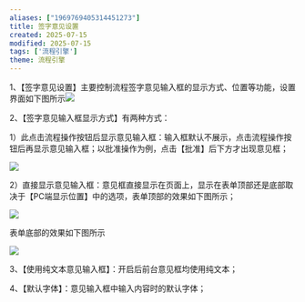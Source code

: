 ```yaml
---
aliases: ["1969769405314451273"]
title: 签字意见设置
created: 2025-07-15
modified: 2025-07-15
tags: ['流程引擎']
theme: 流程引擎
---
```


1、【签字意见设置】主要控制流程签字意见输入框的显示方式、位置等功能，设置界面如下图所示![](https://myhelpdoc.oss-cn-heyuan.aliyuncs.com/mdimages/ed468b113c370ba8753a547027a7b143.jpg)

2、【签字意见输入框显示方式】有两种方式：

1）此点击流程操作按钮后显示意见输入框：输入框默认不展示，点击流程操作按钮后再显示意见输入框；以批准操作为例，点击【批准】后下方才出现意见框；

![](https://myhelpdoc.oss-cn-heyuan.aliyuncs.com/mdimages/fc5877cb76bd4921c346142cfbeb47c8.jpg)

2）直接显示意见输入框：意见框直接显示在页面上，显示在表单顶部还是底部取决于【PC端显示位置】中的选项，表单顶部的效果如下图所示；

![](https://myhelpdoc.oss-cn-heyuan.aliyuncs.com/mdimages/4a5ea713297bd11ab039cadab1e36f4f.jpg)

表单底部的效果如下图所示

![](https://myhelpdoc.oss-cn-heyuan.aliyuncs.com/mdimages/abb6a458d738bf2009611ce118cd4c87.jpg)

3、【使用纯文本意见输入框】：开启后前台意见框均使用纯文本；

4、【默认字体】：意见输入框中输入内容时的默认字体；

